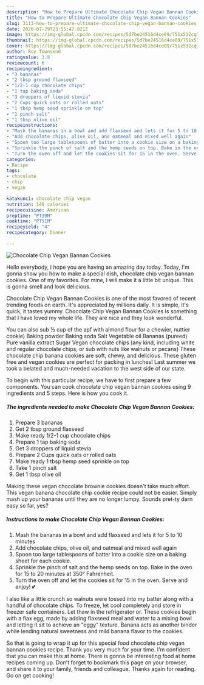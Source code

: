 ```yaml
---
description: "How to Prepare Ultimate Chocolate Chip Vegan Bannan Cookies"
title: "How to Prepare Ultimate Chocolate Chip Vegan Bannan Cookies"
slug: 3113-how-to-prepare-ultimate-chocolate-chip-vegan-bannan-cookies
date: 2020-07-29T23:55:47.021Z
image: https://img-global.cpcdn.com/recipes/5d7be24516d4ce09/751x532cq70/chocolate-chip-vegan-bannan-cookies-recipe-main-photo.jpg
thumbnail: https://img-global.cpcdn.com/recipes/5d7be24516d4ce09/751x532cq70/chocolate-chip-vegan-bannan-cookies-recipe-main-photo.jpg
cover: https://img-global.cpcdn.com/recipes/5d7be24516d4ce09/751x532cq70/chocolate-chip-vegan-bannan-cookies-recipe-main-photo.jpg
author: Roy Townsend
ratingvalue: 3.8
reviewcount: 6
recipeingredient:
- "3 bananas"
- "2 tbsp ground flaxseed"
- "1/2-1 cup chocolate chips"
- "1 tap baking soda"
- "3 droppers of liquid stevia"
- "2 Cups quick oats or rolled oats"
- "1 tbsp hemp seed sprinkle on top"
- "1 pinch salt"
- "1 tbsp olive oil"
recipeinstructions:
- "Mash the bananas in a bowl and add flaxseed and lets it for 5 to 10 minutes"
- "Add chocolate chips, olive oil, and oatmeal and mixed well again"
- "Spoon too large tablespoons of batter into a cookie size on a baking sheet for each cookie."
- "Sprinkle the pinch of salt and the hemp seeds on top. Bake in the oven for 15 to 20 minutes at 350° Fahrenheit."
- "Turn the oven off and let the cookies sit for 15 in the oven. Serve and enjoy! 💕"
categories:
- Recipe
tags:
- chocolate
- chip
- vegan

katakunci: chocolate chip vegan 
nutrition: 140 calories
recipecuisine: American
preptime: "PT39M"
cooktime: "PT51M"
recipeyield: "4"
recipecategory: Dinner

---
```



![Chocolate Chip Vegan Bannan Cookies](https://img-global.cpcdn.com/recipes/5d7be24516d4ce09/751x532cq70/chocolate-chip-vegan-bannan-cookies-recipe-main-photo.jpg)

Hello everybody, I hope you are having an amazing day today. Today, I'm gonna show you how to make a special dish, chocolate chip vegan bannan cookies. One of my favorites. For mine, I will make it a little bit unique. This is gonna smell and look delicious.

Chocolate Chip Vegan Bannan Cookies is one of the most favored of recent trending foods on earth. It's appreciated by millions daily. It is simple, it's quick, it tastes yummy. Chocolate Chip Vegan Bannan Cookies is something that I have loved my whole life. They are nice and they look wonderful.

You can also sub ½ cup of the apf with almond flour for a chewier, nuttier cookie) Baking powder Baking soda Salt Vegetable oil Bananas (pureed) Pure vanilla extract Sugar Vegan chocolate chips (any kind, including white and regular chocolate chips, or sub with nuts like walnuts or pecans) These chocolate chip banana cookies are soft, chewy, and delicious. These gluten free and vegan cookies are perfect for packing in lunches! Last summer we took a belated and much-needed vacation to the west side of our state.


To begin with this particular recipe, we have to first prepare a few components. You can cook chocolate chip vegan bannan cookies using 9 ingredients and 5 steps. Here is how you cook it.

<!--inarticleads1-->

##### The ingredients needed to make Chocolate Chip Vegan Bannan Cookies:

1. Prepare 3 bananas
1. Get 2 tbsp ground flaxseed
1. Make ready 1/2-1 cup chocolate chips
1. Prepare 1 tap baking soda
1. Get 3 droppers of liquid stevia
1. Prepare 2 Cups quick oats or rolled oats
1. Make ready 1 tbsp hemp seed sprinkle on top
1. Take 1 pinch salt
1. Get 1 tbsp olive oil


Making these vegan chocolate brownie cookies doesn&#39;t take much effort. This vegan banana chocolate chip cookie recipe could not be easier. Simply mash up your bananas until they are no longer lumpy. Sounds pret-ty darn easy so far, yes? 

<!--inarticleads2-->

##### Instructions to make Chocolate Chip Vegan Bannan Cookies:

1. Mash the bananas in a bowl and add flaxseed and lets it for 5 to 10 minutes
1. Add chocolate chips, olive oil, and oatmeal and mixed well again
1. Spoon too large tablespoons of batter into a cookie size on a baking sheet for each cookie.
1. Sprinkle the pinch of salt and the hemp seeds on top. Bake in the oven for 15 to 20 minutes at 350° Fahrenheit.
1. Turn the oven off and let the cookies sit for 15 in the oven. Serve and enjoy! 💕


I also like a little crunch so walnuts were tossed into my batter along with a handful of chocolate chips. To freeze, let cool completely and store in freezer safe containers. Let thaw in the refrigerator or. These cookies begin with a flax egg, made by adding flaxseed meal and water to a mixing bowl and letting it sit to achieve an &#34;eggy&#34; texture. Banana acts as another binder while lending natural sweetness and mild banana flavor to the cookies. 

So that is going to wrap it up for this special food chocolate chip vegan bannan cookies recipe. Thank you very much for your time. I'm confident that you can make this at home. There is gonna be interesting food at home recipes coming up. Don't forget to bookmark this page on your browser, and share it to your family, friends and colleague. Thanks again for reading. Go on get cooking!
